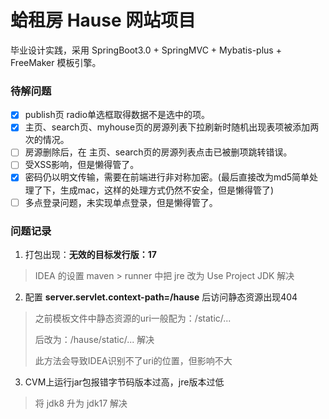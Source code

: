 # 蛤租房 Hause 网站项目
毕业设计实践，采用 SpringBoot3.0 + SpringMVC + Mybatis-plus + FreeMaker 模板引擎。

### 待解问题
- [X] publish页 radio单选框取得数据不是选中的项。
- [X] 主页、search页、myhouse页的房源列表下拉刷新时随机出现表项被添加两次的情况。
- [ ] 房源删除后，在 主页、search页的房源列表点击已被删项跳转错误。
- [ ] 受XSS影响，但是懒得管了。
- [X] 密码仍以明文传输，需要在前端进行非对称加密。(最后直接改为md5简单处理了下，生成mac，这样的处理方式仍然不安全，但是懒得管了)
- [ ] 多点登录问题，未实现单点登录，但是懒得管了。 

### 问题记录
1. 打包出现：**无效的目标发行版：17**
> IDEA 的设置 maven > runner 中把 jre 改为 Use Project JDK 解决
2. 配置 **server.servlet.context-path=/hause** 后访问静态资源出现404
> 之前模板文件中静态资源的uri一般配为：/static/...
> 
> 后改为：/hause/static/...  解决
> 
> 此方法会导致IDEA识别不了uri的位置，但影响不大
3. CVM上运行jar包报错字节码版本过高，jre版本过低
> 将 jdk8 升为 jdk17 解决

